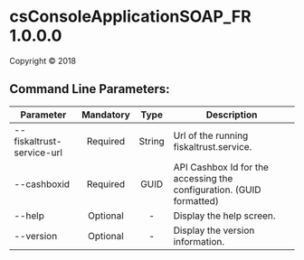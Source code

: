 # csConsoleApplicationSOAP_FR 1.0.0.0

Copyright ©  2018

## Command Line Parameters:

| Parameter 			  	| Mandatory | Type		| Description 																						|
| --------------------------|:---------:|:---------:|---------------------------------------------------------------------------------------------------|
| --fiskaltrust-service-url	| Required  | String	| Url of the running fiskaltrust.service. 															|
| --cashboxid				| Required	| GUID		| API Cashbox Id for the accessing the configuration. (GUID formatted)								|
| --help					| Optional  | -			| Display the help screen.																			|
| --version					| Optional  | -			| Display the version information.																	|
